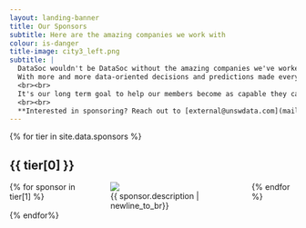 ```yaml
---
layout: landing-banner
title: Our Sponsors
subtitle: Here are the amazing companies we work with
colour: is-danger
title-image: city3_left.png
subtitle: |
  DataSoc wouldn't be DataSoc without the amazing companies we've worked with throughout our journey as a society.
  With more and more data-oriented decisions and predictions made everyday, the demand for talented Data Science graduates is growing.
  <br><br>
  It's our long term goal to help our members become as capable they can be, and it wouldn't be possible without the continued support from industry.
  <br><br>
  **Interested in sponsoring? Reach out to [external@unswdata.com](mailto:external@unswdata.com)**
---
```

<div class="hero-body">
  <!--Sponsors -->
  {% for tier in site.data.sponsors %}
  <div class="section">
    <div class="container">
      <div class="section-title-wrapper">
        <h2 class="title is-1 centered">{{ tier[0] }}</h2>
          <div class="columns is-vcentered">
            {% for sponsor in tier[1] %}
              <div class="column">
                  <div class="sponsor_icon">
                      <a href="{{ sponsor.link }}">
                          <img src="{{ sponsor.icon }}">
                      </a>
                  </div>
                  <div class="sponsor_info">
                      {{ sponsor.description | newline_to_br}}
                  </div>
              </div>
            {% endfor %}
          </div>
      </div>
    </div>
  </div>
  {% endfor%}
</div>